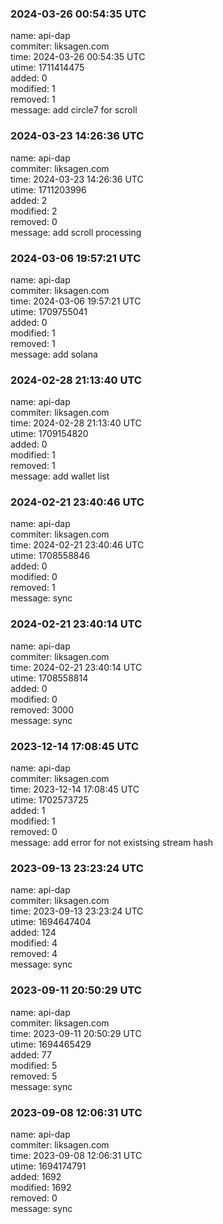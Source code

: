### 2024-03-26 00:54:35 UTC
name: api-dap  
commiter: liksagen.com  
time: 2024-03-26 00:54:35 UTC  
utime: 1711414475  
added: 0  
modified: 1  
removed: 1  
message: add circle7 for scroll

### 2024-03-23 14:26:36 UTC
name: api-dap  
commiter: liksagen.com  
time: 2024-03-23 14:26:36 UTC  
utime: 1711203996  
added: 2  
modified: 2  
removed: 0  
message: add scroll processing

### 2024-03-06 19:57:21 UTC
name: api-dap  
commiter: liksagen.com  
time: 2024-03-06 19:57:21 UTC  
utime: 1709755041  
added: 0  
modified: 1  
removed: 1  
message: add solana

### 2024-02-28 21:13:40 UTC
name: api-dap  
commiter: liksagen.com  
time: 2024-02-28 21:13:40 UTC  
utime: 1709154820  
added: 0  
modified: 1  
removed: 1  
message: add wallet list

### 2024-02-21 23:40:46 UTC
name: api-dap  
commiter: liksagen.com  
time: 2024-02-21 23:40:46 UTC  
utime: 1708558846  
added: 0  
modified: 0  
removed: 1  
message: sync

### 2024-02-21 23:40:14 UTC
name: api-dap  
commiter: liksagen.com  
time: 2024-02-21 23:40:14 UTC  
utime: 1708558814  
added: 0  
modified: 0  
removed: 3000  
message: sync

### 2023-12-14 17:08:45 UTC
name: api-dap  
commiter: liksagen.com  
time: 2023-12-14 17:08:45 UTC  
utime: 1702573725  
added: 1  
modified: 1  
removed: 0  
message: add error for not existsing stream hash

### 2023-09-13 23:23:24 UTC
name: api-dap  
commiter: liksagen.com  
time: 2023-09-13 23:23:24 UTC  
utime: 1694647404  
added: 124  
modified: 4  
removed: 4  
message: sync

### 2023-09-11 20:50:29 UTC
name: api-dap  
commiter: liksagen.com  
time: 2023-09-11 20:50:29 UTC  
utime: 1694465429  
added: 77  
modified: 5  
removed: 5  
message: sync

### 2023-09-08 12:06:31 UTC
name: api-dap  
commiter: liksagen.com  
time: 2023-09-08 12:06:31 UTC  
utime: 1694174791  
added: 1692  
modified: 1692  
removed: 0  
message: sync

